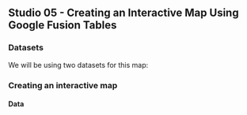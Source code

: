 ## Studio 05 - Creating an Interactive Map Using Google Fusion Tables 

### Datasets

We will be using two datasets for this map:

### Creating an interactive map
#### Data